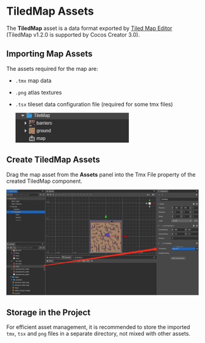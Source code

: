 # TiledMap Assets

The **TiledMap** asset is a data format exported by [Tiled Map Editor](https://www.mapeditor.org/) (TiledMap v1.2.0 is supported by Cocos Creator 3.0).

## Importing Map Assets

The assets required for the map are:

- `.tmx` map data
- `.png` atlas textures
- `.tsx` tileset data configuration file (required for some tmx files)

    ![tiledmap](tiledmap/import.png)

## Create TiledMap Assets

Drag the map asset from the **Assets** panel into the Tmx File property of the created TiledMap component.

![tiledmap](tiledmap/set_asset.png)

## Storage in the Project

For efficient asset management, it is recommended to store the imported `tmx`, `tsx` and `png` files in a separate directory, not mixed with other assets.
